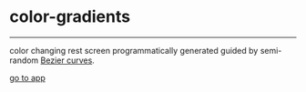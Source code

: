 # color-gradients
---
color changing rest screen programmatically generated guided by semi-random [Bezier curves](https://en.wikipedia.org/wiki/B%C3%A9zier_curve).

[go to app](https://tianyimasf.github.io/color-gradients/)
